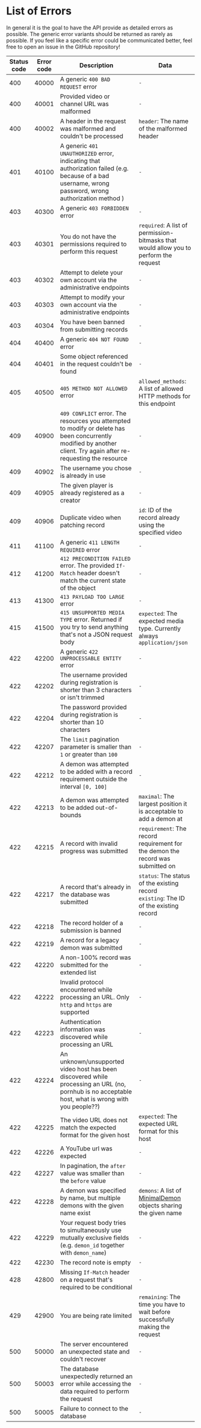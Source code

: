 <div class='panel fade js-scroll-anim' data-anim='fade'>

# List of Errors

In general it is the goal to have the API provide as detailed errors as possible. The generic error variants should be returned as rarely as possible. If you feel like a specific error could be communicated better, feel free to open an issue in the GitHub repository!

| Status code | Error code | Description                                                                                                                                                        | Data                                                                                             |
| ----------- | ---------- | ------------------------------------------------------------------------------------------------------------------------------------------------------------------ | ------------------------------------------------------------------------------------------------ |
| 400         | 40000      | A generic `400 BAD REQUEST` error                                                                                                                                  | `-`                                                                                              |
| 400         | 40001      | Provided video or channel URL was malformed                                                                                                                        | `-`                                                                                              |
| 400         | 40002      | A header in the request was malformed and couldn't be processed                                                                                                    | `header`: The name of the malformed header                                                       |
| 401         | 40100      | A generic `401 UNAUTHORIZED` error, indicating that authorization failed (e.g. because of a bad username, wrong password, wrong authorization method )             | `-`                                                                                              |
| 403         | 40300      | A generic `403 FORBIDDEN` error                                                                                                                                    | `-`                                                                                              |
| 403         | 40301      | You do not have the permissions required to perform this request                                                                                                   | `required`: A list of permission-bitmasks that would allow you to perform the request            |
| 403         | 40302      | Attempt to delete your own account via the administrative endpoints                                                                                                | `-`                                                                                              |
| 403         | 40303      | Attempt to modify your own account via the administrative endpoints                                                                                                | `-`                                                                                              |
| 403         | 40304      | You have been banned from submitting records                                                                                                                       | `-`                                                                                              |
| 404         | 40400      | A generic `404 NOT FOUND` error                                                                                                                                    | `-`                                                                                              |
| 404         | 40401      | Some object referenced in the request couldn't be found                                                                                                            | `-`                                                                                              |
| 405         | 40500      | `405 METHOD NOT ALLOWED` error                                                                                                                                     | `allowed_methods`: A list of allowed HTTP methods for this endpoint                              |
| 409         | 40900      | `409 CONFLICT` error. The resources you attempted to modify or delete has been concurrently modified by another client. Try again after re-requesting the resource | `-`                                                                                              |
| 409         | 40902      | The username you chose is already in use                                                                                                                           | `-`                                                                                              |
| 409         | 40905      | The given player is already registered as a creator                                                                                                                | `-`                                                                                              |
| 409         | 40906      | Duplicate video when patching record                                                                                                                               | `id`: ID of the record already using the specified video                                         |
| 411         | 41100      | A generic `411 LENGTH REQUIRED` error                                                                                                                              | `-`                                                                                              |
| 412         | 41200      | `412 PRECONDITION FAILED` error. The provided `If-Match` header doesn't match the current state of the object                                                      | `-`                                                                                              |
| 413         | 41300      | `413 PAYLOAD TOO LARGE` error                                                                                                                                      | `-`                                                                                              |
| 415         | 41500      | `415 UNSUPPORTED MEDIA TYPE` error. Returned if you try to send anything that's not a JSON request body                                                            | `expected`: The expected media type. Currently always `application/json`                         |
| 422         | 42200      | A generic `422 UNPROCESSABLE ENTITY` error                                                                                                                         | `-`                                                                                              |
| 422         | 42202      | The username provided during registration is shorter than 3 characters or isn't trimmed                                                                            | `-`                                                                                              |
| 422         | 42204      | The password provided during registration is shorter than 10 characters                                                                                            | `-`                                                                                              |
| 422         | 42207      | The `limit` pagination parameter is smaller than `1` or greater than `100`                                                                                         | `-`                                                                                              |
| 422         | 42212      | A demon was attempted to be added with a record requirement outside the interval `[0, 100]`                                                                        | `-`                                                                                              |
| 422         | 42213      | A demon was attempted to be added out-of-bounds                                                                                                                    | `maximal`: The largest position it is acceptable to add a demon at                               |
| 422         | 42215      | A record with invalid progress was submitted                                                                                                                       | `requirement`: The record requirement for the demon the record was submitted on                  |
| 422         | 42217      | A record that's already in the database was submitted                                                                                                              | `status`: The status of the existing record<br> `existing`: The ID of the existing record        |
| 422         | 42218      | The record holder of a submission is banned                                                                                                                        | `-`                                                                                              |
| 422         | 42219      | A record for a legacy demon was submitted                                                                                                                          | `-`                                                                                              |
| 422         | 42220      | A non-100% record was submitted for the extended list                                                                                                              | `-`                                                                                              |
| 422         | 42222      | Invalid protocol encountered while processing an URL. Only `http` and `https` are supported                                                                        | `-`                                                                                              |
| 422         | 42223      | Authentication information was discovered while processing an URL                                                                                                  | `-`                                                                                              |
| 422         | 42224      | An unknown/unsupported video host has been discovered while processing an URL (no, pornhub is no acceptable host, what is wrong with you people??)                 | `-`                                                                                              |
| 422         | 42225      | The video URL does not match the expected format for the given host                                                                                                | `expected`: The expected URL format for this host                                                |
| 422         | 42226      | A YouTube url was expected                                                                                                                                         | `-`                                                                                              |
| 422         | 42227      | In pagination, the `after` value was smaller than the `before` value                                                                                               | `-`                                                                                              |
| 422         | 42228      | A demon was specified by name, but multiple demons with the given name exist                                                                                       | `demons`: A list of [MinimalDemon](/documentation/objects/#demon) objects sharing the given name |
| 422         | 42229      | Your request body tries to simultaneously use mutually exclusive fields (e.g. `demon_id` together with `demon_name`)                                               | `-`                                                                                              |
| 422         | 42230      | The record note is empty                                                                                                                                           | `-`                                                                                              |
| 428         | 42800      | Missing `If-Match` header on a request that's required to be conditional                                                                                           | `-`                                                                                              |
| 429         | 42900      | You are being rate limited                                                                                                                                         | `remaining`: The time you have to wait before successfully making the request                    | 
| 500         | 50000      | The server encountered an unexpected state and couldn't recover                                                                                                    | `-`                                                                                              |
| 500         | 50003      | The database unexpectedly returned an error while accessing the data required to perform the request                                                               | `-`                                                                                              |
| 500         | 50005      | Failure to connect to the database                                                                                                                                 | `-`                                                                                              |
</div>
